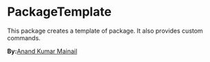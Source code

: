 # PackageTemplate
This package creates a template of package. It also provides custom commands.

<b>By:</b><a href="https://anandmainali.github.io" target="_blank">Anand Kumar Mainail</a>
